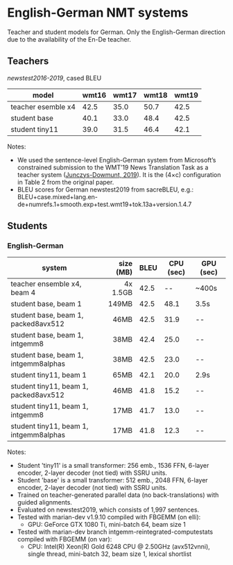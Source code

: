 # English-German NMT systems

Teacher and student models for German.
Only the English-German direction due to the availability of the En-De teacher.


## Teachers

_newstest2016-2019_, cased BLEU

| model              | wmt16 | wmt17 | wmt18 | wmt19 |
|--------------------|-------|-------|-------|-------|
| teacher esemble x4 | 42.5  | 35.0  | 50.7  | 42.5  |
| student base       | 40.1  | 33.0  | 48.4  | 42.5  |
| student tiny11     | 39.0  | 31.5  | 46.4  | 42.1  |

Notes:

* We used the sentence-level English-German system from Microsoft’s constrained
  submission to the WMT’19 News Translation Task as a teacher system
  ([Junczys-Dowmunt, 2019](https://www.aclweb.org/anthology/W19-5321.pdf)).
  It is the (4×c) configuration in Table 2 from the original paper.
* BLEU scores for German newstest2019 from sacreBLEU, e.g.:
  BLEU+case.mixed+lang.en-de+numrefs.1+smooth.exp+test.wmt19+tok.13a+version.1.4.7


## Students


### English-German

| system                                   | size (MB) | BLEU | CPU (sec) | GPU (sec) |
|------------------------------------------|----------:|------|-----------|-----------|
| teacher ensemble x4, beam 4              | 4x 1.5GB | 42.5 | --   | ~400s |
| student base, beam 1                     |    149MB | 42.5 | 48.1 | 3.5s |
| student base, beam 1, packed8avx512      |     46MB | 42.5 | 31.9 | --   |
| student base, beam 1, intgemm8           |     38MB | 42.4 | 25.0 | --   |
| student base, beam 1, intgemm8alphas     |     38MB | 42.5 | 23.0 | --   |
| student tiny11, beam 1                   |     65MB | 42.1 | 20.0 | 2.9s |
| student tiny11, beam 1, packed8avx512    |     46MB | 41.8 | 15.2 | --   |
| student tiny11, beam 1, intgemm8         |     17MB | 41.7 | 13.0 | --   |
| student tiny11, beam 1, intgemm8alphas   |     17MB | 41.8 | 12.3 | --   |


Notes:

* Student 'tiny11' is a small transformer: 256 emb., 1536 FFN, 6-layer encoder,
  2-layer decoder (not tied) with SSRU units.
* Student 'base' is a small transformer: 512 emb., 2048 FFN, 6-layer encoder,
  2-layer decoder (not tied) with SSRU units.
* Trained on teacher-generated parallel data (no back-translations) with guided
  alignments.
* Evaluated on newstest2019, which consists of 1,997 sentences.
* Tested with marian-dev v1.9.10 compiled with FBGEMM (on elli):
  * GPU: GeForce GTX 1080 Ti, mini-batch 64, beam size 1
* Tested with marian-dev branch intgemm-reintegrated-computestats compiled with FBGEMM (on var):
  * CPU: Intel(R) Xeon(R) Gold 6248 CPU @ 2.50GHz (avx512vnni), single thread,
    mini-batch 32, beam size 1, lexical shortlist

